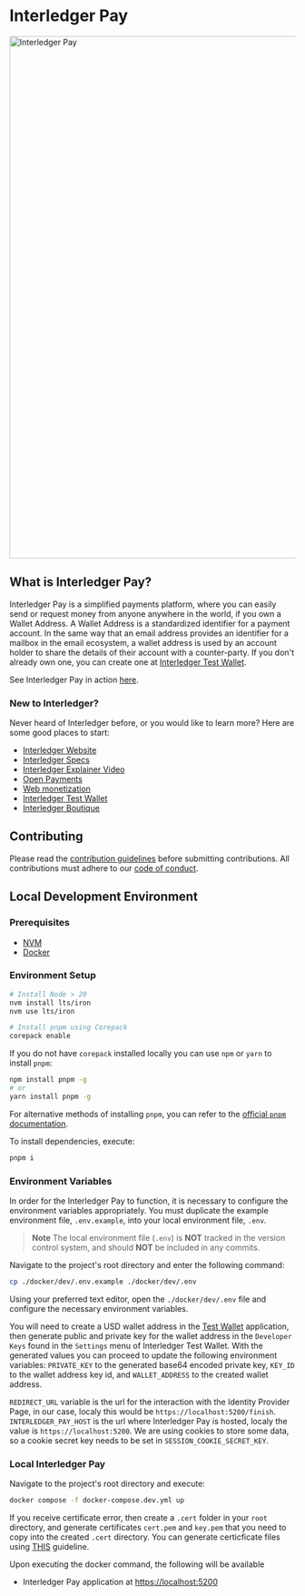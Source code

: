 # Interledger Pay

<a href="#interledger-pay">
  <img src="https://github.com/interledger/testnet/assets/117268143/54e6478d-7c6e-4aa4-a325-ec0ea8f507bb" width="920" alt="Interledger Pay">
</a>

## What is Interledger Pay?

Interledger Pay is a simplified payments platform, where you can easily send or request money from anyone anywhere in the world, if you own a Wallet Address.
A Wallet Address is a standardized identifier for a payment account. In the same way that an email address provides an identifier for a mailbox in the email ecosystem, a wallet address is used by an account holder to share the details of their account with a counter-party. If you don't already own one, you can create one at [Interledger Test Wallet](https://rafiki.money).

See Interledger Pay in action [here](https://interledgerpay.com).

### New to Interledger?

Never heard of Interledger before, or you would like to learn more? Here are some good places to start:

- [Interledger Website](https://interledger.org/)
- [Interledger Specs](https://interledger.org/developers/get-started/)
- [Interledger Explainer Video](https://twitter.com/Interledger/status/1567916000074678272)
- [Open Payments](https://openpayments.guide/)
- [Web monetization](https://webmonetization.org/)
- [Interledger Test Wallet](https://rafiki.money)
- [Interledger Boutique](https://rafiki.boutique)

## Contributing

Please read the [contribution guidelines](.github/contributing.md) before submitting contributions. All contributions must adhere to our [code of conduct](.github/CODE_OF_CONDUCT.md).

## Local Development Environment

### Prerequisites

- [NVM](https://github.com/nvm-sh/nvm)
- [Docker](https://docs.docker.com/get-docker/)

### Environment Setup

```sh
# Install Node > 20
nvm install lts/iron
nvm use lts/iron

# Install pnpm using Corepack
corepack enable
```

If you do not have `corepack` installed locally you can use `npm` or `yarn` to install `pnpm`:

```sh
npm install pnpm -g
# or
yarn install pnpm -g
```

For alternative methods of installing `pnpm`, you can refer to the [official `pnpm` documentation](https://pnpm.io/installation).

To install dependencies, execute:

```sh
pnpm i
```

### Environment Variables

In order for the Interledger Pay to function, it is necessary to configure the environment variables appropriately. You must duplicate the example environment file, `.env.example`, into your local environment file, `.env`.

> **Note**
> The local environment file (`.env`) is **NOT** tracked in the version control system, and should **NOT** be included in any commits.

Navigate to the project's root directory and enter the following command:

```sh
cp ./docker/dev/.env.example ./docker/dev/.env
```

Using your preferred text editor, open the `./docker/dev/.env` file and configure the necessary environment variables.

You will need to create a USD wallet address in the [Test Wallet](https://wallet.interledger-test.dev) application, then generate public and private key for the wallet address in the `Developer Keys` found in the `Settings` menu of Interledger Test Wallet. With the generated values you can proceed to update the following environment variables: `PRIVATE_KEY` to the generated base64 encoded private key, `KEY_ID` to the wallet address key id, and `WALLET_ADDRESS` to the created wallet address.

`REDIRECT_URL` variable is the url for the interaction with the Identity Provider Page, in our case, localy this would be `https://localhost:5200/finish`. `INTERLEDGER_PAY_HOST` is the url where Interledger Pay is hosted, localy the value is `https://localhost:5200`. We are using cookies to store some data, so a cookie secret key needs to be set in `SESSION_COOKIE_SECRET_KEY`.

### Local Interledger Pay

Navigate to the project's root directory and execute:

```sh
docker compose -f docker-compose.dev.yml up
```

If you receive certificate error, then create a `.cert` folder in your `root` directory, and generate certificates `cert.pem` and `key.pem` that you need to copy into the created `.cert` directory. You can generate certicficate files using [THIS](https://github.com/interledger/web-monetization-tools/tree/op-integration?tab=readme-ov-file#https-required) guideline.

Upon executing the docker command, the following will be available

- Interledger Pay application at [https://localhost:5200](https://localhost:5200)
